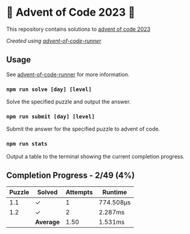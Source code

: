# :santa: Advent of Code 2023 :christmas_tree:

This repository contains solutions to [advent of code 2023](https://adventofcode.com/2023) 

_Created using [advent-of-code-runner](https://github.com/beakerandjake/advent-of-code-runner)_

## Usage
See [advent-of-code-runner](https://github.com/beakerandjake/advent-of-code-runner) for more information.

### `npm run solve [day] [level]`
Solve the specified puzzle and output the answer.

### `npm run submit [day] [level]`
Submit the answer for the specified puzzle to advent of code.

### `npm run stats`
Output a table to the terminal showing the current completion progress.

<!--Please do not delete the following comments, they are required to save your stats to this file.-->
<!--START_AUTOGENERATED_COMPLETION_PROGRESS_SECTION-->
## Completion Progress - 2/49 (4%)

| Puzzle | Solved | Attempts | Runtime |
| --- | --- | --- | --- |
| 1.1 | ✓ | 1 | 774.508μs |
| 1.2 | ✓ | 2 | 2.287ms |
|  | **Average** | 1.50 | 1.531ms |
<!--END_AUTOGENERATED_COMPLETION_PROGRESS_SECTION-->